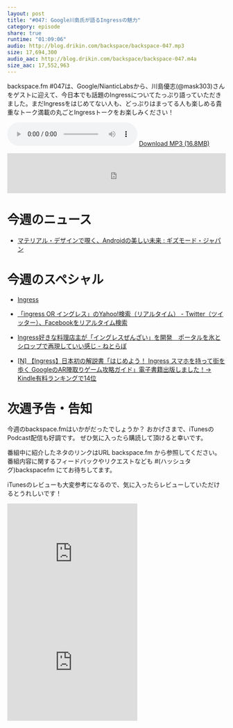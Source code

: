 ```yaml
---
layout: post
title: "#047: Google川島氏が語るIngressの魅力"
category: episode
share: true
runtime: "01:09:06"
audio: http://blog.drikin.com/backspace/backspace-047.mp3
size: 17,694,300
audio_aac: http://blog.drikin.com/backspace/backspace-047.m4a
size_aac: 17,552,963
---
```


backspace.fm #047は、Google/NianticLabsから、川島優志(@mask303)さんをゲストに迎えて、今日本でも話題のIngressについてたっぷり語っていただきました。まだIngressをはじめてない人も、どっぷりはまってる人も楽しめる貴重なトーク満載の丸ごとIngressトークをお楽しみください！

<audio src="http://blog.drikin.com/backspace/backspace-047.mp3" controls preload></audio>
[Download MP3 (16.8MB)](http://blog.drikin.com/backspace/backspace-047.mp3)

<iframe src="http://backspace.fm/subscribes.html" width="100%" height="92" scrolling="no" frameborder="0"></iframe>

# 今週のニュース

- [マテリアル・デザインで覗く、Androidの美しい未来 : ギズモード・ジャパン](http://www.gizmodo.jp/2014/08/android_72.html)

# 今週のスペシャル

- [Ingress](https://www.ingress.com/)

- [「ingress OR イングレス」のYahoo!検索（リアルタイム） - Twitter（ツイッター）、Facebookをリアルタイム検索](http://realtime.search.yahoo.co.jp/search/ingress+OR+%E3%82%A4%E3%83%B3%E3%82%B0%E3%83%AC%E3%82%B9/?fr=rts_algo)

- [Ingress好きな料理店主が「イングレスぜんざい」を開発　ポータルを氷とシロップで再現していい感じ - ねとらぼ](http://nlab.itmedia.co.jp/nl/articles/1409/11/news105.html)

- [[N] 【Ingress】日本初の解説書「はじめよう！ Ingress スマホを持って街を歩く GoogleのAR陣取りゲーム攻略ガイド」電子書籍出版しました！→ Kindle有料ランキングで14位](http://netafull.net/ingress/047934.html)

# 次週予告・告知

今週のbackspace.fmはいかがだったでしょうか？
おかげさまで、iTunesのPodcast配信も好調です。
ぜひ気に入ったら購読して頂けると幸いです。

番組中に紹介したネタのリンクはURL backspace.fm から参照してください。
番組内容に関するフィードバックやリクエストなども #(ハッシュタグ)backspacefm にてお待ちしてます。

iTunesのレビューも大変参考になるので、気に入ったらレビューしていただけるとうれしいです！

<iframe src="http://rcm-fe.amazon-adsystem.com/e/cm?t=driftking-22&o=9&p=12&l=bn1&mode=videogames-jp&browse=637394&fc1=000000&lt1=_blank&lc1=3366FF&bg1=FFFFFF&f=ifr" marginwidth="0" marginheight="0" width="300" height="250" border="0" frameborder="0" style="border:none;" scrolling="no"></iframe>
<iframe src="http://rcm-fe.amazon-adsystem.com/e/cm?t=driftking-22&o=9&p=12&l=bn1&mode=computers-jp&browse=2127209051&fc1=000000&lt1=_blank&lc1=3366FF&bg1=FFFFFF&f=ifr" marginwidth="0" marginheight="0" width="300" height="250" border="0" frameborder="0" style="border:none;" scrolling="no"></iframe>


